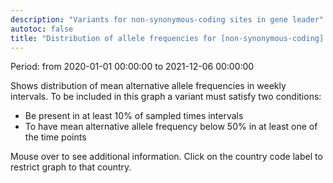 ```yaml
---
description: "Variants for non-synonymous-coding sites in gene leader"
autotoc: false
title: "Distribution of allele frequencies for [non-synonymous-coding] sites in gene [leader]"
---
```


Period: from 2020-01-01 00:00:00 to 2021-12-06 00:00:00

Shows distribution of mean alternative allele frequencies in weekly intervals. To be included in this graph a variant must satisfy two conditions:

- Be present in at least 10% of sampled times intervals
- To have mean alternative allele frequency below 50% in at least one of the time points

Mouse over to see additional information. Click on the country code label to restrict graph to that country.

<div class="shadow-sm p-3 mb-5 bg-light rounded" align="center">
<vega-embed spec="https://raw.githubusercontent.com/galaxyproject/SARS-CoV-2/master/data/ipynb/graphs/non-synonymous-coding-leader.json"/>
</div>

